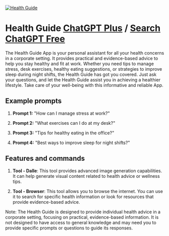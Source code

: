 
[![Health Guide](https://files.oaiusercontent.com/file-wVmZBe6iSeTX9FHYCkINEVuD?se=2123-10-18T09%3A57%3A14Z&sp=r&sv=2021-08-06&sr=b&rscc=max-age%3D31536000%2C%20immutable&rscd=attachment%3B%20filename%3Dffa46365-2528-4872-8601-96834646c850.png&sig=W/aVaaaDgfwWPg8p3yI3vbt/CoWWEFMz6Ry%2BdjntmvU%3D)](https://chat.openai.com/g/g-7KFzeK7FR-health-guide)

# Health Guide [ChatGPT Plus](https://chat.openai.com/g/g-7KFzeK7FR-health-guide) / [Search ChatGPT Free](https://gptcall.net/index.html#/?search=Health%20Guide)

The Health Guide App is your personal assistant for all your health concerns in a corporate setting. It provides practical and evidence-based advice to help you stay healthy and fit at work. Whether you need tips to manage stress, desk exercises, healthy eating suggestions, or strategies to improve sleep during night shifts, the Health Guide has got you covered. Just ask your questions, and let the Health Guide assist you in achieving a healthier lifestyle. Take care of your well-being with this informative and reliable App.

## Example prompts

1. **Prompt 1:** "How can I manage stress at work?"

2. **Prompt 2:** "What exercises can I do at my desk?"

3. **Prompt 3:** "Tips for healthy eating in the office?"

4. **Prompt 4:** "Best ways to improve sleep for night shifts?"

## Features and commands

1. **Tool - Dalle**: This tool provides advanced image generation capabilities. It can help generate visual content related to health advice or wellness tips.

2. **Tool - Browser**: This tool allows you to browse the internet. You can use it to search for specific health information or look for resources that provide evidence-based advice.

Note: The Health Guide is designed to provide individual health advice in a corporate setting, focusing on practical, evidence-based information. It is not designed to have access to general knowledge and may need you to provide specific prompts or questions to guide its responses.



